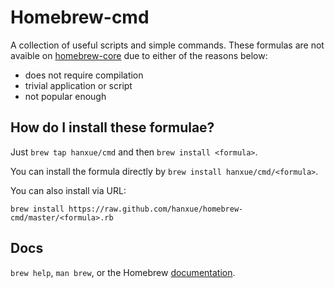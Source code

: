 Homebrew-cmd
==============
A collection of useful scripts and simple commands. These formulas are not avaible on [homebrew-core](https://github.com/Homebrew/homebrew-core) due to either of the reasons below:

- does not require compilation
- trivial application or script
- not popular enough



How do I install these formulae?
--------------------------------
Just `brew tap hanxue/cmd` and then `brew install <formula>`.

You can install the formula directly by `brew install hanxue/cmd/<formula>`.

You can also install via URL:

```
brew install https://raw.github.com/hanxue/homebrew-cmd/master/<formula>.rb
```

Docs
----
`brew help`, `man brew`, or the Homebrew [documentation][].

[documentation]:https://github.com/Homebrew/brew/tree/master/docs#readme
